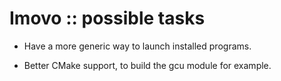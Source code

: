 Imovo :: possible tasks
=======================

- Have a more generic way to launch installed programs.

- Better CMake support, to build the gcu module for example.
